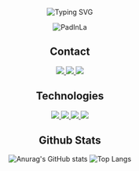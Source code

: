 <div align="center">
    
![Typing SVG](https://readme-typing-svg.demolab.com?font=Fira+Code&weight=450&size=22&duration=4000&pause=500&center=true&vCenter=true&multiline=true&repeat=false&width=450&height=80&lines=PadInLa;Full-Stack+Web+Developer)

<img src="https://komarev.com/ghpvc/?username=PadInLa" alt="PadInLa" />

<h2> Contact </h2>
<a href="https://www.linkedin.com/in/padinla/" target="_blank">
  <img src="https://img.shields.io/badge/linkedin-%230077B5.svg?&style=for-the-badge&logo=linkedin&logoColor=white">
</a>
<a href="https://twitter.com/FakePadInLa">
  <img src="https://img.shields.io/badge/twitter-%231DA1F2.svg?&style=for-the-badge&logo=twitter&logoColor=white"> 
</a>
<a href="https://gist.github.com/PadInLa/97c7a3be94ca3baafc3631bb126e7ba2">
  <img src="https://img.shields.io/badge/gmail-%23D14836.svg?&style=for-the-badge&logo=gmail&logoColor=white"> 
</a>
<br>
<h2> Technologies </h2>

<a href="#" target="_blank">
  <img src="https://img.shields.io/badge/python%20-%2314354C.svg?&style=for-the-badge&logo=python&logoColor=white">
</a>
<a href="#" target="_blank">
  <img src="https://img.shields.io/badge/html5%20-%23E34F26.svg?&style=for-the-badge&logo=html5&logoColor=white">
</a>
<a href="#" target="_blank">
  <img src="https://img.shields.io/badge/css3%20-%231572B6.svg?&style=for-the-badge&logo=css3&logoColor=white"">
</a>

<a href="#" target="_blank">
  <img src="https://img.shields.io/badge/javascript%20-%23323330.svg?&style=for-the-badge&logo=javascript&logoColor=%23F7DF1E">
</a>
<br>
<h2> Github Stats </h2>

![Anurag's GitHub stats](https://github-readme-stats.vercel.app/api?username=PadInLa&show_icons=true&theme=transparent)
![Top Langs](https://github-readme-stats.vercel.app/api/top-langs/?username=PadInLa&layout=compact&theme=transparent)

</div>
